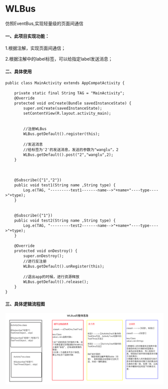 # WLBus
仿照EventBus,实现轻量级的页面间通信

#### 一、此项目实现功能：
1.根据注解，实现页面间通信；

2.根据注解中的label标签，可以给指定label发送消息；

#### 二、具体使用
```
public class MainActivity extends AppCompatActivity {

    private static final String TAG = "MainActivity";
    @Override
    protected void onCreate(Bundle savedInstanceState) {
        super.onCreate(savedInstanceState);
        setContentView(R.layout.activity_main);


        //注册WLBus
        WLBus.getDefault().register(this);

        //发送消息
        //给标签为'2'的发送消息，发送的参数为"wanglu"，2
        WLBus.getDefault().post("2","wanglu",2);
    }



    @Subscribe({"1","2"})
    public void test1(String name ,String type) {
        Log.e(TAG, "---------test1-------name-->"+name+"----type---->"+type);
    }


    @Subscribe({"1"})
    public void test2(String name ,String type) {
        Log.e(TAG, "---------test2-------name-->"+name+"----type---->"+type);
    }

    @Override
    protected void onDestroy() {
        super.onDestroy();
        //进行反注册
        WLBus.getDefault().unRegister(this);

        //退出app的时候，进行资源释放
        WLBus.getDefault().release();
    }
}
 ```
 
#### 三、具体逻辑流程图

![WLBus实现逻辑图.png](https://raw.githubusercontent.com/wangluAndroid/WLBus/master/image/WLBus思路图.png)

 


